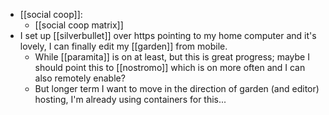 - [[social coop]]:
  * [[social coop matrix]]
- I set up [[silverbullet]] over https pointing to my home computer and it's lovely, I can finally edit my [[garden]] from mobile.
  - While [[paramita]] is on at least, but this is great progress; maybe I should point this to [[nostromo]] which is on more often and I can also remotely enable?
  - But longer term I want to move in the direction of garden (and editor) hosting, I'm already using containers for this...